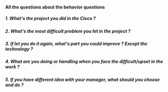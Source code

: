#### All the questions about the behavior questions
##### 1. What's the project you did in the Cisco ?
##### 2. What's the most difficult problem you hit in the project ?
##### 3. If let you do it again, what's part you could improve ? Except the technology ?
##### 4. What are you doing or handling when you face the difficult/upset in the work ? 
##### 5. If you have different idea with your manager, what should you choose and do ?
